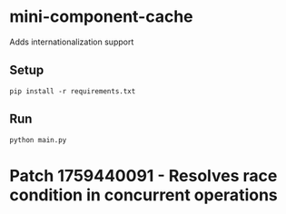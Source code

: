 # mini-component-cache

Adds internationalization support

## Setup

```
pip install -r requirements.txt
```

## Run

```
python main.py
```
# Patch 1759440091 - Resolves race condition in concurrent operations
